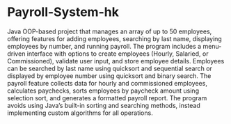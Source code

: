# Payroll-System-hk
Java OOP-based project that manages an array of up to 50 employees, offering features for adding employees, searching by last name, displaying employees by number, and running payroll. The program includes a menu-driven interface with options to create employees (Hourly, Salaried, or Commissioned), validate user input, and store employee details. Employees can be searched by last name using quicksort and sequential search or displayed by employee number using quicksort and binary search. The payroll feature collects data for hourly and commissioned employees, calculates paychecks, sorts employees by paycheck amount using selection sort, and generates a formatted payroll report. The program avoids using Java’s built-in sorting and searching methods, instead implementing custom algorithms for all operations.
